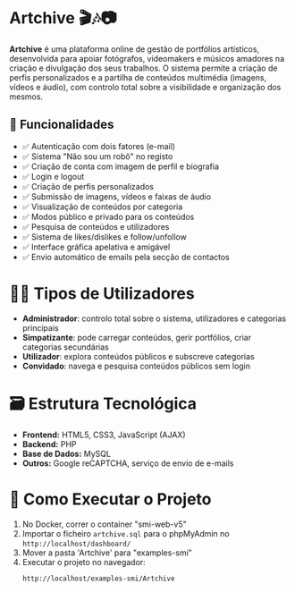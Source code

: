 # Artchive 🎬🎶📷

**Artchive** é uma plataforma online de gestão de portfólios artísticos, desenvolvida para apoiar fotógrafos, videomakers e músicos amadores na criação e divulgação dos seus trabalhos. O sistema permite a criação de perfis personalizados e a partilha de conteúdos multimédia (imagens, vídeos e áudio), com controlo total sobre a visibilidade e organização dos mesmos.

## 📌 Funcionalidades

- ✅ Autenticação com dois fatores (e-mail)
- ✅ Sistema "Não sou um robô" no registo
- ✅ Criação de conta com imagem de perfil e biografia
- ✅ Login e logout
- ✅ Criação de perfis personalizados
- ✅ Submissão de imagens, vídeos e faixas de áudio
- ✅ Visualização de conteúdos por categoria
- ✅ Modos público e privado para os conteúdos
- ✅ Pesquisa de conteúdos e utilizadores
- ✅ Sistema de likes/dislikes e follow/unfollow
- ✅ Interface gráfica apelativa e amigável
- ✅ Envio automático de emails pela secção de contactos

# 🧑‍💻 Tipos de Utilizadores

- **Administrador**: controlo total sobre o sistema, utilizadores e categorias principais
- **Simpatizante**: pode carregar conteúdos, gerir portfólios, criar categorias secundárias
- **Utilizador**: explora conteúdos públicos e subscreve categorias
- **Convidado**: navega e pesquisa conteúdos públicos sem login

# 🗃️ Estrutura Tecnológica

- **Frontend:** HTML5, CSS3, JavaScript (AJAX)
- **Backend:** PHP
- **Base de Dados:** MySQL
- **Outros:** Google reCAPTCHA, serviço de envio de e-mails

# 🚀 Como Executar o Projeto

1. No Docker, correr o container "smi-web-v5"
2. Importar o ficheiro `artchive.sql` para o phpMyAdmin no ```http://localhost/dashboard/```
3. Mover a pasta 'Artchive' para "examples-smi"
4. Executar o projeto no navegador:
    ```
    http://localhost/examples-smi/Artchive
    ```

